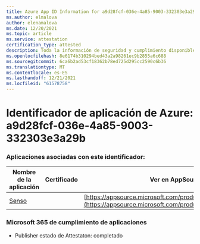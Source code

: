 ```yaml
---
title: Azure App ID Information for a9d28fcf-036e-4a85-9003-332303e3a29b
ms.author: elmalova
author: elenamalova
ms.date: 12/20/2021
ms.topic: article
ms.service: attestation
certification_type: attested
description: Toda la información de seguridad y cumplimiento disponible para a9d28fcf-036e-4a85-9003-332303e3a29b.
ms.openlocfilehash: 8e6174b310294bed43a2a98261ec9b2855a6c688
ms.sourcegitcommit: 6ca6b2ad53cf18362b78ed725d295cc2590c6b36
ms.translationtype: MT
ms.contentlocale: es-ES
ms.lasthandoff: 12/21/2021
ms.locfileid: "61578758"
---
```

# <a name="azure-app-id-a9d28fcf-036e-4a85-9003-332303e3a29b"></a>Identificador de aplicación de Azure: a9d28fcf-036e-4a85-9003-332303e3a29b


### <a name="apps-associated-with-this-id"></a>Aplicaciones asociadas con este identificador:
| **Nombre de la aplicación** | **Certificado** | **Ver en AppSource** |
|--------------|---------------|-----------------------|
| [Senso](https://docs.microsoft.com/microsoft-365-app-certification/forward/WA200002571) |  | [https://appsource.microsoft.com/product/office/WA200002571](https://appsource.microsoft.com/product/office/WA200002571) |

### <a name="microsoft-365-app-compliance-status"></a>Microsoft 365 de cumplimiento de aplicaciones
- Publisher estado de Attestaton: completado
